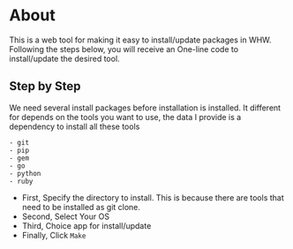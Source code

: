 # About
This is a web tool for making it easy to install/update packages in WHW. Following the steps below, you will receive an One-line code to install/update the desired tool.

## Step by Step
We need several install packages before installation is installed. It different for depends on the tools you want to use, the data I provide is a dependency to install all these tools
```
- git
- pip
- gem
- go
- python
- ruby
```

- First, Specify the directory to install. This is because there are tools that need to be installed as git clone. 
- Second, Select Your OS
- Third, Choice app for install/update
- Finally, Click `Make`
